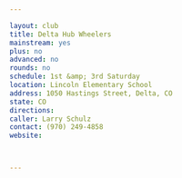 ```yaml
---

layout: club
title: Delta Hub Wheelers
mainstream: yes
plus: no
advanced: no
rounds: no
schedule: 1st &amp; 3rd Saturday
location: Lincoln Elementary School
address: 1050 Hastings Street, Delta, CO
state: CO
directions: 
caller: Larry Schulz
contact: (970) 249-4858
website: 



---
```


